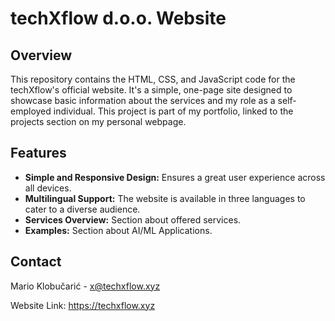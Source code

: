 # techXflow d.o.o. Website

## Overview

This repository contains the HTML, CSS, and JavaScript code for the techXflow's official website. It's a simple, one-page site designed to showcase basic information about the services and my role as a self-employed individual. This project is part of my portfolio, linked to the projects section on my personal webpage.

## Features

- **Simple and Responsive Design:** Ensures a great user experience across all devices.
- **Multilingual Support:** The website is available in three languages to cater to a diverse audience.
- **Services Overview:** Section about offered services.
- **Examples:** Section about AI/ML Applications.

## Contact

Mario Klobučarić - x@techxflow.xyz

Website Link: https://techxflow.xyz